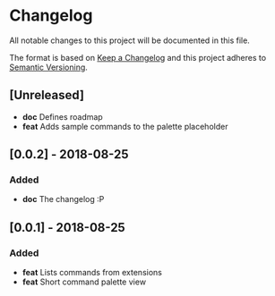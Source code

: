 # Changelog
All notable changes to this project will be documented in this file.

The format is based on [Keep a Changelog](http://keepachangelog.com/en/1.0.0/)
and this project adheres to [Semantic Versioning](http://semver.org/spec/v2.0.0.html).

## [Unreleased]
- **doc** Defines roadmap
- **feat** Adds sample commands to the palette placeholder

## [0.0.2] - 2018-08-25
### Added
- **doc** The changelog :P

## [0.0.1] - 2018-08-25
### Added
- **feat** Lists commands from extensions
- **feat** Short command palette view